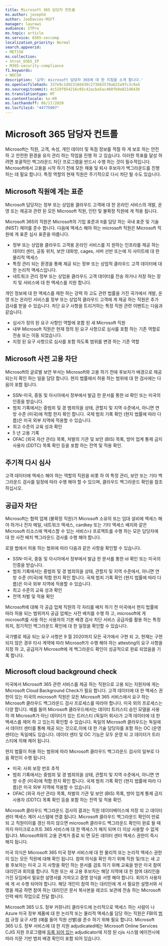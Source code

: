```yaml
---
title: Microsoft 365 담당자 컨트롤
ms.author: josephd
author: JoeDavies-MSFT
manager: laurawi
audience: ITPro
ms.topic: article
ms.service: O365-seccomp
localization_priority: Normal
search.appverid:
- MET150
ms.collection:
- Strat_O365_IP
- M365-security-compliance
f1.keywords:
- NOCSH
description: '요약: microsoft 담당자 365에 대 한 지침을 소개 합니다.'
ms.openlocfilehash: 337e9c1d92310d430c273683570a622a9fc3c9a5
ms.sourcegitcommit: 4c519f054216c05c42acba5ac460fb9a821d6436
ms.translationtype: MT
ms.contentlocale: ko-KR
ms.lasthandoff: 06/17/2020
ms.locfileid: "44775097"
---
```

# <a name="microsoft-365-personnel-controls"></a>Microsoft 365 담당자 컨트롤

Microsoft는 직원, 고객, 속성, 개인 데이터 및 독점 정보를 적절 하 게 보호 하는 안전 하 고 안전한 환경을 유지 관리 하는 작업을 진행 하 고 있습니다. 이러한 목표를 달성 하려면 포괄적인 백그라운드 차단 프로그램을 반드시 수행 하는 것이 필수적입니다. Microsoft에서 고용을 시작 하기 전에 모든 채용 및 퇴사 후보자가 백그라운드를 진행 하는 데 필요 합니다. 특정 역할의 현재 직원은 주기적으로 다시 차단 될 수도 있습니다.

## <a name="the-microsoft-personnel-screening-standard"></a>Microsoft 직원에 게는 표준

Microsoft 담당자는 정부 또는 상업용 클라우드 고객에 대 한 온라인 서비스의 개발, 운영 또는 제공과 관련 된 모든 Microsoft 직원, 인턴 및 불확정 직원에 게 적용 됩니다.

Microsoft 365의 직원은 Microsoft의 기업 표준과 It를 담당 하는 국내 표준 및 기술 (NIST) 제어를 준수 합니다. 다음에 액세스 해야 하는 microsoft 직원은 Microsoft 직원에 게 표준 심사 표준을 따릅니다.

- 정부 또는 상업용 클라우드 고객용 온라인 서비스를 지 원하는 인프라를 제공 하는 데이터 센터, 공동 위치, 보안 대화방, cages, 서버 선반 또는에 지 사이트에 대 한 물리적 액세스
- 특정 관리 되는 환경을 통해 제공 되는 정부 또는 상업적 클라우드 고객 데이터에 대 한 논리적 액세스입니다.
- 네트워크 관리 정부 또는 상업용 클라우드 고객 데이터를 전송 하거나 저장 하는 장치 및 서비스에 대 한 액세스를 지원 합니다.

개인 정보에 대 한 액세스를 제한 하는 강력 하 고도 관련 법률을 가진 국가에서 개발, 운영 또는 온라인 서비스를 정부 또는 상업적 클라우드 고객에 게 제공 하는 직원은 추가 검사를 받을 수 있습니다. 차단 요구 사항을 트리거하는 특정 직원 관련 이벤트는 다음과 같습니다.

- 심사가 정의 된 요구 사항인 역할에 포함 된 새 Microsoft 직원
- 내부 Microsoft 직원은 현재 정의 된 요구 사항으로 심사를 포함 하는 기존 역할로 전송 또는 이동 되었습니다.
- 지정 된 요구 사항으로 심사를 포함 하도록 범위를 변경 하는 기존 역할

## <a name="microsoft-pre-employment-screening"></a>Microsoft 사전 고용 차단

Microsoft의 글로벌 보안 부서는 Microsoft와 고용 하기 전에 후보자가 배경으로 제공 되는지 확인 하는 일을 담당 합니다.
현지 법률에서 허용 하는 범위에 대 한 검사에는 다음이 포함 됩니다.

- SSN-미국, 중동 및 아시아에서 정부에서 발급 한 문서를 통한 id 확인 또는 미국의 인증을 받습니다.
- 범죄 기록에서는 중범죄 및 경 범죄의을 상태, 관할지 및 지역 수준에서, 아니면 연방 수준 (미국)에 적합 한지 확인 합니다. 국제 범죄 기록 확인 (현지 법률에 따라 다름)은 미국 외부 지역에 적용할 수 있습니다.
- 최고 수준의 교육 성과 확인
- 5 년 고용 기록
- OFAC (외국 자산 관리) 목록, 처벌의 기관 및 보안 (BIS) 목록, 방어 업계 통제 금지 사용자 (DDTC) 목록 확인 등을 포함 하는 전역 및 적용 확인.

## <a name="periodic-re-screening"></a>주기적 다시 심사

고객 데이터에 액세스 해야 하는 역할의 직원을 비롯 하 여 특정 관리, 보안 또는 기타 백그라운드 검사를 일정에 따라 수행 해야 할 수 있으며, 클라우드 백그라운드 확인을 참조 하십시오.

## <a name="supplier-screening"></a>공급자 차단

Microsoft는 협력 업체 (불확정 직원)가 Microsoft 소유의 또는 임대 설비에 액세스 해야 하거나 전자 메일, 네트워크 액세스, cardkey 또는 기타 액세스 배지와 같은 Microsoft 리소스에 액세스할 수 있는 서비스나 프로젝트를 수행 하는 모든 담당자에 대 한 사전 배치 백그라운드 검사를 수행 해야 합니다.

로컬 법에서 허용 하는 범위에 따라 다음과 같은 사항을 확인할 수 있습니다.

- SSN-미국, 중동 및 아시아에서 정부에서 발급 한 문서를 통한 id 확인 또는 미국의 인증을 받습니다.
- 범죄 기록에서는 중범죄 및 경 범죄의을 상태, 관할지 및 지역 수준에서, 아니면 연방 수준 (미국)에 적합 한지 확인 합니다. 국제 범죄 기록 확인 (현지 법률에 따라 다름)은 미국 외부 지역에 적용할 수 있습니다.
- 최고 수준의 교육 성과 확인
- 전역 처벌 및 적용 확인

Microsoft에 대해 각 공급 업체 직원의 각 자리를 배치 하기 전 미국에서 현지 법률에 따라 허용 되는 범위까지 공급 업체는 사전 배치를 수행 하 고, microsoft에 게 microsoft를 사용 하는 사용자의 기본 배경 검사 차단 서비스 공급자를 활용 하는 특정 위치, 정기적인 백그라운드 확인에 대 한 일정을 확인할 수 있습니다. 

국가별로 제공 되는 요구 사항은 9 월 2020까지 모든 국가에서 구현 되 고, 현재는 구현 되지 않은 경우 타사 계약에 따라 Microsoft가 수행 해야 하는 attesting의 요구 사항을 지정 하 고, 공급자가 Microsoft에 게 백그라운드 확인이 성공적으로 완료 되었음을 기록 합니다.

## <a name="microsoft-cloud-background-check"></a>Microsoft cloud background check

미국에서 Microsoft 365 관련 서비스를 제공 하는 직원으로 고용 되는 지원자에 게는 Microsoft Cloud Background Check가 필요 합니다. 고객 데이터에 대 한 액세스 권한이 있는 미국의 microsoft 직원은 모든 Microsoft 365 서비스에서 요구 하는 Microsoft 클라우드 백그라운드 검사 프로세스를 따라야 합니다. 미국 외의 프로세스는 다양 합니다. 예를 들어 Microsoft 클라우드에서는 데이터 트러스티 승인 모델을 사용 하 여 Microsoft가 아닌 데이터가 있는 트러스티 (독일어 회사)가 고객 데이터에 대 한 액세스를 제어 하 고 있는지 확인할 수 있습니다. 독일의 Microsoft 클라우드는 독일에서 데이터 센터를 통해 제공 되는 것으로,이에 대 한 기술 담당자를 포함 하는 OC (운영 센터)는 독일에도 있습니다. 데이터 센터 및 OC 기능은 모두 운영 되 고 데이터가 트러스티에 의해 제어 됩니다.

현지 법률이 허용 하는 범위에 따라 Microsoft 클라우드 백그라운드 검사의 일부로 다음 확인이 수행 됩니다.

- 미국: 사회 보장 번호 추적
- 범죄 기록에서는 중범죄 및 경 범죄의을 상태, 관할지 및 지역 수준에서, 아니면 연방 수준 (미국)에 적합 한지 확인 합니다. 국제 범죄 기록 확인 (현지 법률에 따라 다름)은 미국 외부 지역에 적용할 수 있습니다.
- OFAC (외국 자산 관리) 목록, 처벌의 기관 및 보안 (BIS) 목록, 방어 업계 통제 금지 사용자 (DDTC) 목록 확인 등을 포함 하는 전역 및 적용 확인.

Microsoft 클라우드 백그라운드 검사의 결과는 직원 데이터베이스에 저장 되 고 데이터 센터 액세스 제어 시스템에 연결 됩니다. Microsoft 클라우드 백그라운드 확인이 만료 되 고 직원이이를 갱신 하지 않으면 microsoft 클라우드 백그라운드 확인이 완료 될 때까지 마이크로소프트 365 서비스에 대 한 액세스가 해지 되며 더 이상 사용할 수 없게 됩니다. Microsoft와의 고용 관계가 종료 되 면 모든 데이터 센터 액세스 권한이 즉시 해지 됩니다.

미국 의식은 Microsoft 365 미국 정부 서비스에 대 한 물리적 또는 논리적 액세스 권한이 있는 모든 직원에 대해 확인 됩니다. 참여 의식을 확인 하기 위해 직원 및/또는 새 고용 후보자는 미국 고 지 사항을 확인 하는 문서를 검토 하기 위해 교육을 받은 미국 참여 대리인과 회의를 합니다. 직원 또는 새 고용 후보자는 해당 지역에 대 한 참여 대리인을 가진 모임에서 필요한 설명서를 가져오고 증명 양식을 서명 해야 합니다. 회의가 사용자에 게 서 수행 되어야 합니다. 해당 개인이 참여 하는 대리인에 게 서 필요한 설명서와 서명을 제공 하면 참여 하는 대리인은 문서 복사본을 레코드 보관에 전송 하는 Microsoft 인력 배치 작업으로 전달 합니다.

Microsoft 365 U.S. 정부 커뮤니티 클라우드에 논리적으로 액세스 하는 사람이 나 Azure 미국 정부 제품에 대 한 논리적 또는 물리적 액세스를 담당 하는 직원은 FBI의 [범죄](https://www.fbi.gov/services/cjis) 규정 요구 사항 (예를 들어 직원 선별)을 준수 하기 위해 필요 합니다. Microsoft 365 U.S. 정부 서비스에 대 한 지원 adjudicated에는 Microsoft Online Services CJIS 지원 프로그램에 [등록 되어 있는](https://blogs.office.com/2013/10/23/california-and-microsoft-sign-cjis-security-policy-agreement/) adjudicator에 지정 된 cjis 시스템 에이전시에 따라 지문 기반 범죄 배경 확인이 포함 되어 있습니다.
